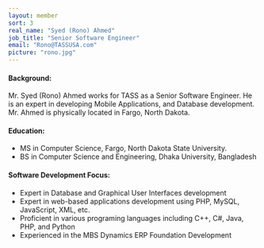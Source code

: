 ```yaml
---
layout: member
sort: 3
real_name: "Syed (Rono) Ahmed"
job_title: "Senior Software Engineer"
email: "Rono@TASSUSA.com"
picture: "rono.jpg"
---
```

#### Background: 
Mr. Syed (Rono) Ahmed works for TASS as a Senior Software Engineer. He is an expert in developing Mobile Applications, and Database development. Mr. Ahmed is physically located in Fargo, North Dakota.

#### Education:
- MS in Computer Science, Fargo, North Dakota State University.
- BS in Computer Science and Engineering,  Dhaka University, Bangladesh

#### Software Development Focus:
- Expert in Database and Graphical User Interfaces development
- Expert in web-based applications development using PHP, MySQL, JavaScript, XML, etc.
- Proficient in various programing languages including C++, C#,  Java, PHP,  and Python
- Experienced in the MBS Dynamics ERP Foundation Development